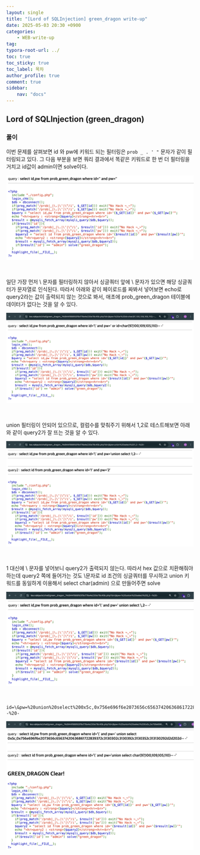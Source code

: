```yaml
---
layout: single
title: "[Lord of SQLInjection] green_dragon write-up"
date: 2025-05-03 20:30 +0900
categories: 
    - WEB-write-up
tag:
typora-root-url: ../
toc: true
toc_sticky: true
toc_label: 목차
author_profile: true
comment: true
sidebar:
    nav: "docs"
---
```


## Lord of SQLInjection (green_dragon)

### 풀이

이번 문제를 살펴보면 id 와 pw에 키워드 되는 필터링은 `prob _ . ' "` 문자가 같이 필터링되고 있다. 그 다음 부분을 보면 쿼리 결과에서 똑같은 키워드로 한 번 더 필터링을 거치고 id값이 admin이면 solve이다.

![image-20250503205724818](/images/2025-05-03-los-green_dragon/image-20250503205724818.png)

<br>

일단 가장 먼저 \ 문자를 필터링하지 않아서 싱글쿼터 앞에 \ 문자가 있으면 해당 싱글쿼터가 문자열로 인식된다. 따라서 아래와 같이 페이로드를 짜봐서 넣어보면 echo로 query2라는 값이 출력되지 않는 것으로 봐서, 애초에 prob_green_dragon 테이블에 데이터가 없다는 것을 알 수 있다.

![image-20250503212214246](/images/2025-05-03-los-green_dragon/image-20250503212214246.png)

<br>

union 필터링이 안되어 있으므로, 컬럼수를 맞춰주기 위해서 1,2로 테스트해보면 아래와 같이 query2가 잘 뜨는 것을 알 수 있다.

![image-20250503212416939](/images/2025-05-03-los-green_dragon/image-20250503212416939.png)

<br>

1 대신에 \ 문자를 넣어보니 query2가 출력되지 않는다. 따라서 hex 값으로 치환해줘야 하는데 query2 쪽에 들어가는 것도 \문자로 id 조건의 싱글쿼터를 무시하고 union 키워드를 동일하게 이용해서 select char(admin) 으로 만들어주면 solve

![image-20250504171948528](/images/2025-05-03-los-green_dragon/image-20250504171948528.png)

<br>

```
id=\&pw=%20union%20select%200x5c,0x756e696f6e2073656c65637420636861722839372c3130302c3130392c3130352c313130292d2d202d--%20-
```

![image-20250504172604587](/images/2025-05-03-los-green_dragon/image-20250504172604587.png)
